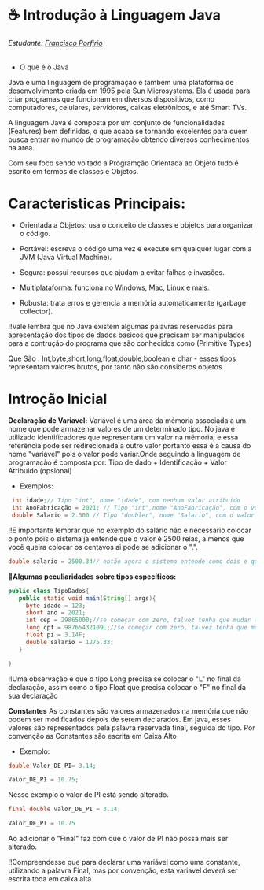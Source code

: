 # ☕ Introdução à Linguagem Java
###### Estudante: [Francisco Porfirio](https://github.com/Porfirio24)
- O que é o Java

Java é uma linguagem de programação e também uma plataforma de desenvolvimento criada em 1995 pela Sun Microsystems. Ela é usada para criar programas que funcionam em diversos dispositivos, como computadores, celulares, servidores, caixas eletrônicos, e até Smart TVs.

A linguagem Java é composta por um conjunto de funcionalidades (Features) bem definidas, o que acaba se tornando excelentes para quem busca entrar no mundo de programação obtendo diversos conhecimentos na area.

Com seu foco sendo voltado a Programção Orientada ao Objeto tudo é escrito em termos de classes e Objetos.

# Caracteristicas Principais:

- Orientada a Objetos: usa o conceito de classes e objetos para organizar o código.

- Portável: escreva o código uma vez e execute em qualquer lugar com a JVM (Java Virtual Machine).

- Segura: possui recursos que ajudam a evitar falhas e invasões.

- Multiplataforma: funciona no Windows, Mac, Linux e mais.

- Robusta: trata erros e gerencia a memória automaticamente (garbage collector).

‼️Vale lembra que no Java existem algumas palavras reservadas para apresentação dos tipos de dados basicos que precisam ser manipulados para a contrução do programa que são conhecidos como (Primitive Types)

Que São : Int,byte,short,long,float,double,boolean e char - esses tipos representam valores brutos, por tanto não são consideros objetos

# Introção Inicial

 **Declaração de Variavel:**
 Variável é uma área da mémoria associada a um nome que pode armazenar valores de um determinado tipo. No java é utilizado identificadores que representam um valor na mémoria, e essa referência pode ser redirecionada a outro valor portanto essa é a causa do nome "variável" pois o valor pode variar.Onde seguindo a linguagem de programação é composta por: Tipo de dado + Identificação + Valor Atribuido (opsional)

- Exemplos:
 ```java
  int idade;// Tipo "int", nome "idade", com nenhum valor atribuido 
  int AnoFabricação = 2021; // Tipo "int",nome "AnoFabricação", com o valor atribuido de 2021
  double Salario = 2.500 // Tipo "doubler", nome "Salario", com o valor atribuido de 2.500
 ```
‼️E importante lembrar que no exemplo do salário não e necessario colocar o ponto pois o sistema ja entende que o valor é 2500 reias, a menos que você queira colocar os centavos ai pode se adicionar o ".".

 ```java
 double salario = 2500.34// então agora o sistema entende como dois e quinhentos reais e trinta e quatro centavos
 ```

**📝Algumas peculiaridades sobre tipos específicos:**
```java
public class TipoDados{
   public static void main(String[] args){
     byte idade = 123;
     short ano = 2021;
     int cep = 29865000;//se começar com zero, talvez tenha que mudar o tipo
     long cpf = 98765432109L;//se começar com zero, talvez tenha que mudar o tipo
     float pi = 3.14F;
     double salario = 1275.33;
   }

}
```
‼️Uma observação e que o tipo Long precisa se colocar o "L" no final da declaração, assim como o tipo Float que precisa colocar o "F" no final da sua declaração

**Constantes**
As constantes são valores armazenados na memória que não podem ser modificados depois de serem declarados. Em java, esses valores são representados pela palavra reservada final, seguida do tipo. Por convenção as Constantes são escrita em Caixa Alto

- Exemplo:
```java
double Valor_DE_PI= 3.14;

Valor_DE_PI = 10.75;
```
Nesse exemplo o valor de PI está sendo alterado.

```java
final double valor_DE_PI = 3.14;

Valor_DE_PI = 10.75
```
Ao adicionar o "Final" faz com que o valor de PI não possa mais ser alterado.

‼️Compreendesse que para declarar uma variável como uma constante, utilizando a palavra Final, mas por convenção, esta variavel deverá ser escrita toda em caixa alta